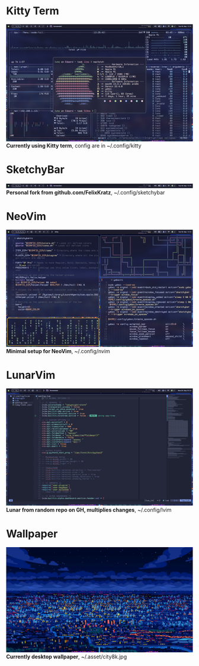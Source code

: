 # Kitty Term
![Term](https://github.com/Levvonci/dots/blob/master/.assets/Screenshot%202023-09-19%20at%2012.26.43.png)
**Currently using Kitty term**, config are in ~/.config/kitty

# SketchyBar
![Sketchy](https://github.com/Levvonci/dots/blob/master/.assets/Screenshot%202023-09-19%20at%2012.26.56.png)
**Personal fork from github.com/FelixKratz**, ~/.config/sketchybar

# NeoVim
![NV](https://github.com/Levvonci/dots/blob/master/.assets/Screenshot%202023-09-19%20at%2012.45.44.png)
**Minimal setup for NeoVim**, ~/.config/nvim

# LunarVim
![LV](https://github.com/Levvonci/dots/blob/master/.assets/Screenshot%202023-09-25%20at%2009.49.25.png)
**Lunar from random repo on GH, multiplies changes**, ~/.config/lvim

# Wallpaper
![DW](https://github.com/Levvonci/dots/blob/master/.assets/city8k.jpg)
**Currently desktop wallpaper**, ~/.asset/city8k.jpg
